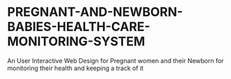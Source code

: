 # PREGNANT-AND-NEWBORN-BABIES-HEALTH-CARE-MONITORING-SYSTEM
An User Interactive Web Design for Pregnant women and their Newborn for monitoring their health and keeping a track of it
